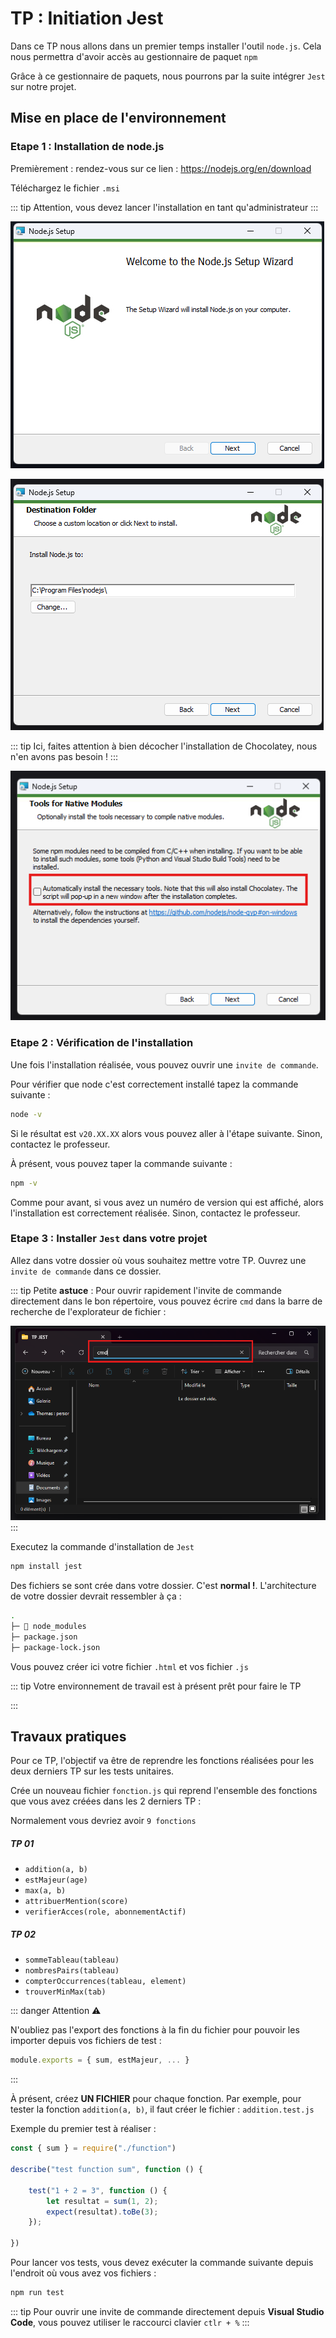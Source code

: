 # TP : Initiation Jest

Dans ce TP nous allons dans un premier temps installer l'outil `node.js`. Cela nous permettra d'avoir accès au gestionnaire de paquet `npm`

Grâce à ce gestionnaire de paquets, nous pourrons par la suite intégrer `Jest` sur notre projet.


## Mise en place de l'environnement

### Etape 1 : Installation de node.js
Premièrement : rendez-vous sur ce lien : https://nodejs.org/en/download

Téléchargez le fichier `.msi`


::: tip
Attention, vous devez lancer l'installation en tant qu'administrateur
:::

 

![node.js setup](image.png)

![node.js setup](image-1.png)

::: tip
Ici, faites attention à bien décocher l'installation de Chocolatey, nous n'en avons pas besoin ! 
:::

![warning chocolatey](image-2.png)

### Etape 2 : Vérification de l'installation

Une fois l'installation réalisée, vous pouvez ouvrir une `invite de commande`.

Pour vérifier que node c'est correctement installé tapez la commande suivante : 

``` bash
node -v
```

Si le résultat est `v20.XX.XX` alors vous pouvez aller à l'étape suivante. Sinon, contactez le professeur.

À présent, vous pouvez taper la commande suivante : 

``` bash
npm -v
```

Comme pour avant, si vous avez un numéro de version qui est affiché, alors l'installation est correctement réalisée. Sinon, contactez le professeur.

### Etape 3 : Installer `Jest` dans votre projet

Allez dans votre dossier où vous souhaitez mettre votre TP.
Ouvrez une `invite de commande` dans ce dossier.

::: tip
Petite **astuce** : Pour ouvrir rapidement l'invite de commande directement dans le bon répertoire, vous pouvez écrire `cmd` dans la barre de recherche de l'explorateur de fichier : 

![cmd](image-4.png)
:::

Executez la commande d'installation de `Jest`

```bash
npm install jest
```

Des fichiers se sont crée dans votre dossier. C'est **normal !**. 
L'architecture de votre dossier devrait ressembler à ça : 

``` bash
.
├─ 📁 node_modules
├─ package.json
├─ package-lock.json
```

Vous pouvez créer ici votre fichier `.html` et vos fichier `.js`

::: tip
Votre environnement de travail est à présent prêt pour faire le TP

:::


## Travaux pratiques

Pour ce TP, l'objectif va être de reprendre les fonctions réalisées pour les deux derniers TP sur les tests unitaires.

Crée un nouveau fichier `fonction.js` qui reprend l'ensemble des fonctions que vous avez créées dans les 2 derniers TP : 


    
Normalement vous devriez avoir `9 fonctions`
##### TP 01
* `addition(a, b)`
* `estMajeur(age)`
* `max(a, b)`
* `attribuerMention(score)`
* `verifierAcces(role, abonnementActif)`
  
##### TP 02
* `sommeTableau(tableau)`
* `nombresPairs(tableau)`
* `compterOccurrences(tableau, element)`
* `trouverMinMax(tab)`

::: danger Attention ⚠️

N'oubliez pas l'export des fonctions à la fin du fichier pour pouvoir les importer depuis vos fichiers de test : 

```javascript
module.exports = { sum, estMajeur, ... }
```

:::

À présent, créez **UN FICHIER** pour chaque fonction. Par exemple, pour tester la fonction `addition(a, b)`, il faut créer le fichier : `addition.test.js`

Exemple du premier test à réaliser : 

``` javascript 
const { sum } = require("./function")

describe("test function sum", function () {
    
    test("1 + 2 = 3", function () {
        let resultat = sum(1, 2);
        expect(resultat).toBe(3);
    });

})

```

Pour lancer vos tests, vous devez exécuter la commande suivante depuis l'endroit où vous avez vos fichiers : 

```bash
npm run test
```

::: tip
Pour ouvrir une invite de commande directement depuis **Visual Studio Code**, vous pouvez utiliser le raccourci clavier `ctlr + %`
:::